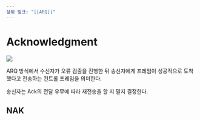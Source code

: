 ```yaml
---
상위 링크: "[[ARQ]]"
---
```

# Acknowledgment

![](https://i.imgur.com/3yPXvva.png)

ARQ 방식에서 수신자가 오류 검출을 진행한 뒤 송신자에게 프레임이 성공적으로 도착했다고 전송하는 컨트롤 프레임을 의미한다.

송신자는 Ack의 전달 유무에 따라 재전송을 할 지 말지 결정한다.



## NAK